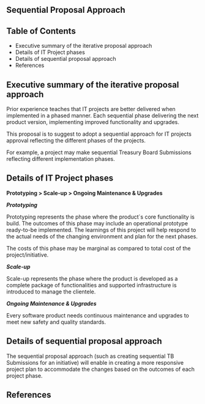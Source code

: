 ﻿## Sequential Proposal Approach

## Table of Contents
- Executive summary of the iterative proposal approach 
- Details of IT Project phases
- Details of sequential proposal approach 
- References

## Executive summary of the iterative proposal approach

Prior experience teaches that IT projects are better delivered when implemented in a phased manner. Each sequential phase delivering the next product version, implementing improved functionality and upgrades.

This proposal is to suggest to adopt a sequential approach for IT projects approval reflecting the different phases of the projects.  

For example, a project may make sequential Treasury Board Submissions reflecting different implementation phases.

## Details of IT Project phases

**Prototyping > Scale-up > Ongoing Maintenance & Upgrades**

**_Prototyping_**

Prototyping represents the phase where the product`s core functionality is build. The outcomes of this phase may include an operational prototype ready-to-be implemented. The learnings of this project will help respond to the actual needs of the changing environment and plan for the next phases.

The costs of this phase may be marginal as compared to total cost of the project/initiative.

**_Scale-up_** 

Scale-up represents the phase where the product is developed as a complete package of functionalities and supported infrastructure is introduced to manage the clientele. 

**_Ongoing Maintenance & Upgrades_** 

Every software product needs continuous maintenance and upgrades to meet new safety and quality standards.

## Details of sequential proposal approach

The sequential proposal approach (such as creating sequential TB Submissions for an initiative) will enable in creating a more responsive project plan to accommodate the changes based on the outcomes of each project phase. 

## References
